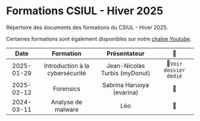 # Formations CSIUL - Hiver 2025

Répertoire des documents des formations du CSIUL - Hiver 2025. 

Certaines formations sont également disponibles sur notre [chaîne Youtube](https://www.youtube.com/@csiul).

| Date       | Formation                                    | Présentateur                    | :link:                            |
| :--------: | :------------------------------------------: | :-----------------------------: | :-------------------------------: |
| 2025-01-29 | Introduction à la cybersécurité              | Jean-Nicolas Turbis (myDonut)   | :file_folder:`Voir dossier dédié` | 
| 2025-02-12 | Forensics                                    | Sabrina Haruoya  (evarina)      | :no_entry_sign:                   |
| 2024-03-11 | Analyse de malware                           | Léo                             | :no_entry_sign:                   |
